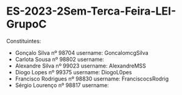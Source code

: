 # ES-2023-2Sem-Terca-Feira-LEI-GrupoC

Constituintes:
  - Gonçalo Silva nº 98704 username: GoncalomcgSilva
  - Carlota Sousa nº 98802 username: 
  - Alexandre Silva nº 99023 username: AlexandreMSS
  - Diogo Lopes nº 99375 username: DiogoL0pes
  - Francisco Rodrigues nº 98830 username: FranciscocsRodrig
  - Sérgio Lourenço nº 98817 username: 

